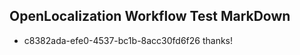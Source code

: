 ## OpenLocalization Workflow Test MarkDown
* c8382ada-efe0-4537-bc1b-8acc30fd6f26 thanks!

<!--HONumber=Sep16_HO1-->


